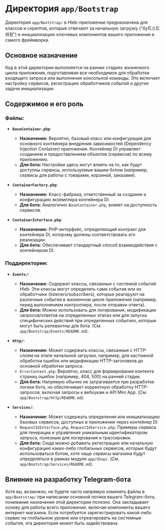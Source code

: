 # Директория `app/Bootstrap`

Директория `app/Bootstrap/` в Hleb-приложении предназначена для классов и скриптов, которые отвечают за начальную загрузку ("бу트스트래핑") и инициализацию ключевых компонентов вашего приложения и самого фреймворка.

## Основное назначение

Код в этой директории выполняется на ранних стадиях жизненного цикла приложения, подготавливая все необходимое для обработки входящего запроса или выполнения консольной команды. Это включает настройку сервисов, регистрацию обработчиков событий и другие задачи инициализации.

## Содержимое и его роль

### Файлы:

*   **`BaseContainer.php`**:
    *   **Назначение:** Вероятно, базовый класс или конфигурация для основного контейнера внедрения зависимостей (Dependency Injection Container) приложения. Контейнер DI управляет созданием и предоставлением объектов (сервисов) по всему приложению.
    *   **Для бота:** Настройки здесь могут влиять на то, как будут доступны сервисы, используемые вашим ботом (например, сервисы для работы с товарами, корзиной, заказами).

*   **`ContainerFactory.php`**:
    *   **Назначение:** Класс-фабрика, ответственный за создание и конфигурацию экземпляра контейнера DI.
    *   **Для бота:** Аналогично `BaseContainer.php`, влияет на доступность сервисов.

*   **`ContainerInterface.php`**:
    *   **Назначение:** PHP-интерфейс, определяющий контракт для контейнера DI, которому должны соответствовать его реализации.
    *   **Для бота:** Обеспечивает стандартный способ взаимодействия с контейнером DI.

### Поддиректории:

*   **`Events/`**:
    *   **Назначение:** Содержит классы, связанные с системой событий Hleb. Эти классы могут определять сами события или их обработчики (listeners/subscribers), которые реагируют на различные события в жизненном цикле приложения (например, перед выполнением контроллера, после отправки ответа).
    *   **Для бота:** Можно использовать для логирования, модификации запросов/ответов на определенных этапах или для запуска специфических действий при определенных событиях, которые могут быть релевантны для бота. (См. `app/Bootstrap/Events/README.md`).

*   **`Http/`**:
    *   **Назначение:** Может содержать классы, связанные с HTTP-слоем на этапе начальной загрузки, например, для кастомной обработки ошибок или модификации HTTP-заголовков до основной обработки запроса.
    *   `ErrorContent.php`: Вероятно, класс для формирования контента страниц ошибок (например, 404, 500) на ранней стадии.
    *   **Для бота:** Напрямую обычно не затрагивается при разработке логики бота, но обеспечивает корректную обработку HTTP-запросов, включая запросы к вебхукам и API Mini App. (См. `app/Bootstrap/Http/README.md`).

*   **`Services/`**:
    *   **Назначение:** Может содержать определения или инициализацию базовых сервисов, доступных в приложении через контейнер DI.
    *   `RequestIdInterface.php`, `RequestIdService.php`: Примеры сервиса для генерации и управления уникальным идентификатором запроса, полезным для логирования и трассировки.
    *   **Для бота:** Сюда можно добавить регистрацию или начальную конфигурацию каких-либо глобальных сервисов, которые будут использоваться ботом, хотя чаще сервисы магазина будут определяться в рамках модуля `app/Shop/`. (См. `app/Bootstrap/Services/README.md`).

## Влияние на разработку Telegram-бота

Хотя вы, возможно, не будете часто напрямую изменять файлы в `app/Bootstrap/` при написании основной логики вашего Telegram-бота, понимание назначения этой директории полезно. Она закладывает основу для работы всего приложения, включая компоненты вашего интернет-магазина. Если потребуется зарегистрировать какой-либо сервис на глобальном уровне или отреагировать на системные события, эта директория может быть задействована.

